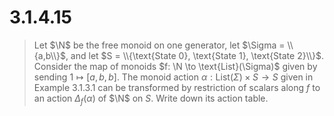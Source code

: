 # 3.1.4.15 

> Let $\N$ be the free monoid on one generator, let $\Sigma = \\{a,b\\}$, and
> let $S = \\{\text{State 0}, \text{State 1}, \text{State 2}\\}$. Consider the
> map of monoids $f: \N \to \text{List}(\Sigma)$ given by sending $1 \mapsto
> [a,b,b]$.  The monoid action $\alpha: \text{List}(\Sigma) \times S \to S$
> given in Example 3.1.3.1 can be transformed by restriction of scalars along
> $f$ to an action $\Delta_f(\alpha)$ of $\N$ on $S$. Write down its action
> table.
